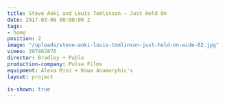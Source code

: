 ```yaml
---
title: Steve Aoki and Louis Tomlinson — Just Hold On
date: 2017-03-08 00:00:00 Z
tags:
- home
position: 2
image: "/uploads/steve-aoki-louis-tomlinson-just-hold-on-wide-02.jpg"
vimeo: 207462876
director: Bradley + Pablo
production-company: Pulse Films
equipment: Alexa Mini + Kowa Anamorphic's
layout: project

is-shown: true
---
```


